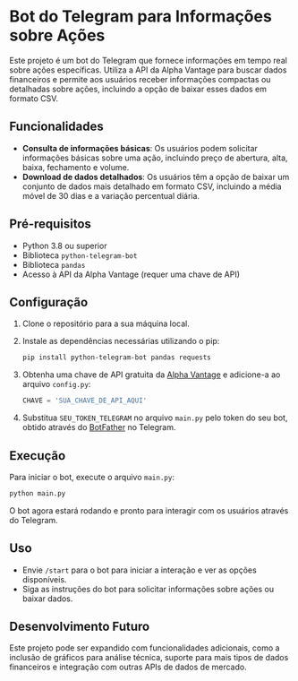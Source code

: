 
# Bot do Telegram para Informações sobre Ações

Este projeto é um bot do Telegram que fornece informações em tempo real sobre ações específicas. Utiliza a API da Alpha Vantage para buscar dados financeiros e permite aos usuários receber informações compactas ou detalhadas sobre ações, incluindo a opção de baixar esses dados em formato CSV.

## Funcionalidades

- **Consulta de informações básicas**: Os usuários podem solicitar informações básicas sobre uma ação, incluindo preço de abertura, alta, baixa, fechamento e volume.
- **Download de dados detalhados**: Os usuários têm a opção de baixar um conjunto de dados mais detalhado em formato CSV, incluindo a média móvel de 30 dias e a variação percentual diária.

## Pré-requisitos

- Python 3.8 ou superior
- Biblioteca `python-telegram-bot`
- Biblioteca `pandas`
- Acesso à API da Alpha Vantage (requer uma chave de API)

## Configuração

1. Clone o repositório para a sua máquina local.
2. Instale as dependências necessárias utilizando o pip:

    ```bash
    pip install python-telegram-bot pandas requests
    ```

3. Obtenha uma chave de API gratuita da [Alpha Vantage](https://www.alphavantage.co/support/#api-key) e adicione-a ao arquivo `config.py`:

    ```python
    CHAVE = 'SUA_CHAVE_DE_API_AQUI'
    ```

4. Substitua `SEU_TOKEN_TELEGRAM` no arquivo `main.py` pelo token do seu bot, obtido através do [BotFather](https://t.me/botfather) no Telegram.

## Execução

Para iniciar o bot, execute o arquivo `main.py`:

```bash
python main.py
```

O bot agora estará rodando e pronto para interagir com os usuários através do Telegram.

## Uso

- Envie `/start` para o bot para iniciar a interação e ver as opções disponíveis.
- Siga as instruções do bot para solicitar informações sobre ações ou baixar dados.

## Desenvolvimento Futuro

Este projeto pode ser expandido com funcionalidades adicionais, como a inclusão de gráficos para análise técnica, suporte para mais tipos de dados financeiros e integração com outras APIs de dados de mercado.